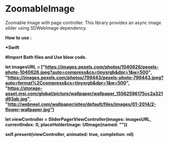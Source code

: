 # ZoomableImage
Zoomable Image with page controller.
This library provides an async image slider using SDWebImage dependency.

<b>How to use :

<b>*Swift

#Import Both files and Use blow code.

let imagesURL = ["https://images.pexels.com/photos/1040626/pexels-photo-1040626.jpeg?auto=compress&cs=tinysrgb&dpr=1&w=500",
                "https://images.pexels.com/photos/799443/pexels-photo-799443.jpeg?auto=format%2Ccompress&cs=tinysrgb&dpr=1&w=500",
                "https://storage-asset.msi.com/global/picture/wallpaper/wallpaper_15562596175cc2a321d93ab.jpg",
                "http://webneel.com/wallpaper/sites/default/files/images/01-2014/2-flower-wallpaper.jpg"]

let viewController = SliderPagerViewController(images: imagesURL, currentIndex: 0, placeHolderImage: UIImage(named: ""))

self.present(viewController, animated: true, completion: nil)</i>

